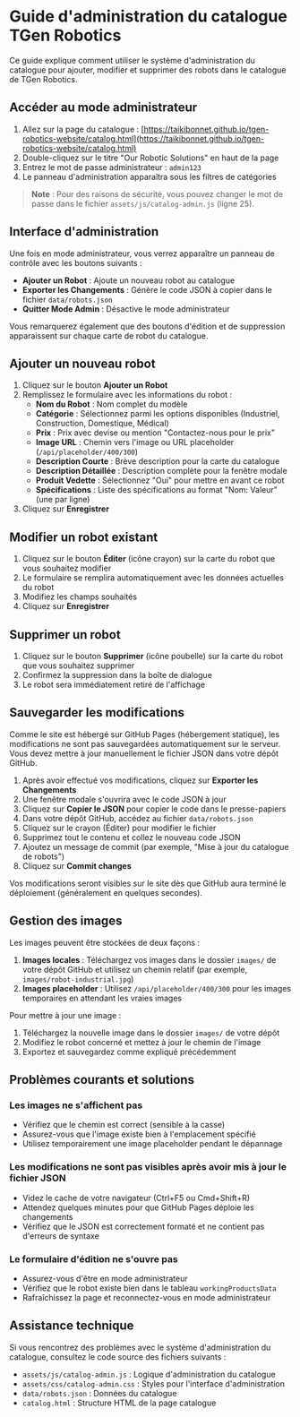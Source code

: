 # Guide d'administration du catalogue TGen Robotics

Ce guide explique comment utiliser le système d'administration du catalogue pour ajouter, modifier et supprimer des robots dans le catalogue de TGen Robotics.

## Accéder au mode administrateur

1. Allez sur la page du catalogue : [https://taikibonnet.github.io/tgen-robotics-website/catalog.html](https://taikibonnet.github.io/tgen-robotics-website/catalog.html)
2. Double-cliquez sur le titre "Our Robotic Solutions" en haut de la page
3. Entrez le mot de passe administrateur : `admin123`
4. Le panneau d'administration apparaîtra sous les filtres de catégories

> **Note** : Pour des raisons de sécurité, vous pouvez changer le mot de passe dans le fichier `assets/js/catalog-admin.js` (ligne 25).

## Interface d'administration

Une fois en mode administrateur, vous verrez apparaître un panneau de contrôle avec les boutons suivants :

- **Ajouter un Robot** : Ajoute un nouveau robot au catalogue
- **Exporter les Changements** : Génère le code JSON à copier dans le fichier `data/robots.json`
- **Quitter Mode Admin** : Désactive le mode administrateur

Vous remarquerez également que des boutons d'édition et de suppression apparaissent sur chaque carte de robot du catalogue.

## Ajouter un nouveau robot

1. Cliquez sur le bouton **Ajouter un Robot**
2. Remplissez le formulaire avec les informations du robot :
   - **Nom du Robot** : Nom complet du modèle
   - **Catégorie** : Sélectionnez parmi les options disponibles (Industriel, Construction, Domestique, Médical)
   - **Prix** : Prix avec devise ou mention "Contactez-nous pour le prix"
   - **Image URL** : Chemin vers l'image ou URL placeholder (`/api/placeholder/400/300`)
   - **Description Courte** : Brève description pour la carte du catalogue
   - **Description Détaillée** : Description complète pour la fenêtre modale
   - **Produit Vedette** : Sélectionnez "Oui" pour mettre en avant ce robot
   - **Spécifications** : Liste des spécifications au format "Nom: Valeur" (une par ligne)
3. Cliquez sur **Enregistrer**

## Modifier un robot existant

1. Cliquez sur le bouton **Éditer** (icône crayon) sur la carte du robot que vous souhaitez modifier
2. Le formulaire se remplira automatiquement avec les données actuelles du robot
3. Modifiez les champs souhaités
4. Cliquez sur **Enregistrer**

## Supprimer un robot

1. Cliquez sur le bouton **Supprimer** (icône poubelle) sur la carte du robot que vous souhaitez supprimer
2. Confirmez la suppression dans la boîte de dialogue
3. Le robot sera immédiatement retiré de l'affichage

## Sauvegarder les modifications

Comme le site est hébergé sur GitHub Pages (hébergement statique), les modifications ne sont pas sauvegardées automatiquement sur le serveur. Vous devez mettre à jour manuellement le fichier JSON dans votre dépôt GitHub.

1. Après avoir effectué vos modifications, cliquez sur **Exporter les Changements**
2. Une fenêtre modale s'ouvrira avec le code JSON à jour
3. Cliquez sur **Copier le JSON** pour copier le code dans le presse-papiers
4. Dans votre dépôt GitHub, accédez au fichier `data/robots.json`
5. Cliquez sur le crayon (Éditer) pour modifier le fichier
6. Supprimez tout le contenu et collez le nouveau code JSON
7. Ajoutez un message de commit (par exemple, "Mise à jour du catalogue de robots")
8. Cliquez sur **Commit changes**

Vos modifications seront visibles sur le site dès que GitHub aura terminé le déploiement (généralement en quelques secondes).

## Gestion des images

Les images peuvent être stockées de deux façons :

1. **Images locales** : Téléchargez vos images dans le dossier `images/` de votre dépôt GitHub et utilisez un chemin relatif (par exemple, `images/robot-industrial.jpg`)
2. **Images placeholder** : Utilisez `/api/placeholder/400/300` pour les images temporaires en attendant les vraies images

Pour mettre à jour une image :
1. Téléchargez la nouvelle image dans le dossier `images/` de votre dépôt
2. Modifiez le robot concerné et mettez à jour le chemin de l'image
3. Exportez et sauvegardez comme expliqué précédemment

## Problèmes courants et solutions

### Les images ne s'affichent pas
- Vérifiez que le chemin est correct (sensible à la casse)
- Assurez-vous que l'image existe bien à l'emplacement spécifié
- Utilisez temporairement une image placeholder pendant le dépannage

### Les modifications ne sont pas visibles après avoir mis à jour le fichier JSON
- Videz le cache de votre navigateur (Ctrl+F5 ou Cmd+Shift+R)
- Attendez quelques minutes pour que GitHub Pages déploie les changements
- Vérifiez que le JSON est correctement formaté et ne contient pas d'erreurs de syntaxe

### Le formulaire d'édition ne s'ouvre pas
- Assurez-vous d'être en mode administrateur
- Vérifiez que le robot existe bien dans le tableau `workingProductsData`
- Rafraîchissez la page et reconnectez-vous en mode administrateur

## Assistance technique

Si vous rencontrez des problèmes avec le système d'administration du catalogue, consultez le code source des fichiers suivants :

- `assets/js/catalog-admin.js` : Logique d'administration du catalogue
- `assets/css/catalog-admin.css` : Styles pour l'interface d'administration
- `data/robots.json` : Données du catalogue
- `catalog.html` : Structure HTML de la page catalogue
